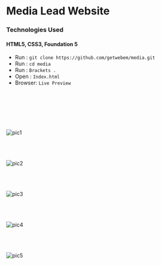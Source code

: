 
# Media Lead Website
### Technologies Used
#### HTML5, CSS3, Foundation 5
 - Run  :  `git clone https://github.com/getwebem/media.git`
 - Run  :  `cd media`
 - Run :  `Brackets .`
 - Open :  `Index.html`
 - Browser:  `Live Preview`  

<br/><br/>
<br/><br/>
<br/><br/>
![pic1]()
<br/><br/>

<br/><br/>
![pic2]()
<br/><br/>

<br/><br/>
![pic3]()
<br/><br/>

<br/><br/>
![pic4]()
<br/><br/>

<br/><br/>
![pic5]()
<br/><br/>

